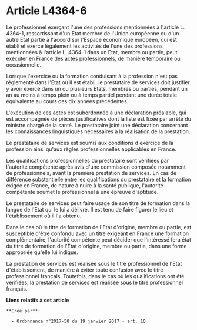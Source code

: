 # Article L4364-6

Le professionnel exerçant l'une des professions mentionnées à l'article L. 4364-1, ressortissant d'un Etat membre de l'Union
européenne ou d'un autre Etat partie à l'accord sur l'Espace économique européen, qui est établi et exerce légalement les
activités de l'une des professions mentionnées à l'article L. 4364-1 dans un Etat, membre ou partie, peut exécuter en France
des actes professionnels, de manière temporaire ou occasionnelle. 

Lorsque l'exercice ou la formation conduisant à la profession n'est pas réglementé dans l'Etat où il est établi, le
prestataire de services doit justifier y avoir exercé dans un ou plusieurs Etats, membres ou parties, pendant un an au moins
à temps plein ou à temps partiel pendant une durée totale équivalente au cours des dix années précédentes. 

L'exécution de ces actes est subordonnée à une déclaration préalable, qui est accompagnée de pièces justificatives dont la
liste est fixée par arrêté du ministre chargé de la santé. Le prestataire joint une déclaration concernant les connaissances
linguistiques nécessaires à la réalisation de la prestation. 

Le prestataire de services est soumis aux conditions d'exercice de la profession ainsi qu'aux règles professionnelles
applicables en France. 

Les qualifications professionnelles du prestataire sont vérifiées par l'autorité compétente après avis d'une commission
composée notamment de professionnels, avant la première prestation de services. En cas de différence substantielle entre les
qualifications du prestataire et la formation exigée en France, de nature à nuire à la santé publique, l'autorité compétente
soumet le professionnel à une épreuve d'aptitude. 

Le prestataire de services peut faire usage de son titre de formation dans la langue de l'Etat qui le lui a délivré. Il est
tenu de faire figurer le lieu et l'établissement où il l'a obtenu. 

Dans le cas où le titre de formation de l'Etat d'origine, membre ou partie, est susceptible d'être confondu avec un titre
exigeant en France une formation complémentaire, l'autorité compétente peut décider que l'intéressé fera état du titre de
formation de l'Etat d'origine, membre ou partie, dans une forme appropriée qu'elle lui indique. 

La prestation de services est réalisée sous le titre professionnel de l'Etat d'établissement, de manière à éviter toute
confusion avec le titre professionnel français. Toutefois, dans le cas où les qualifications ont été vérifiées, la prestation
de services est réalisée sous le titre professionnel français.

**Liens relatifs à cet article**

	**Créé par**:

	  - Ordonnance n°2017-50 du 19 janvier 2017 - art. 10
